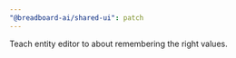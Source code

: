 ```yaml
---
"@breadboard-ai/shared-ui": patch
---
```


Teach entity editor to about remembering the right values.
